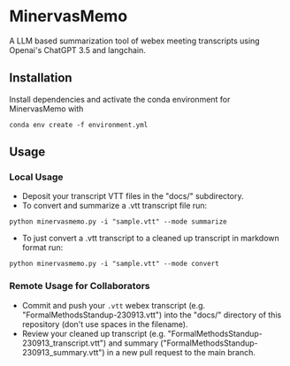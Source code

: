 # MinervasMemo
A LLM based summarization tool of webex meeting transcripts using Openai's ChatGPT 3.5 and langchain.

## Installation
Install dependencies and activate the conda environment for MinervasMemo with  

`conda env create -f environment.yml`

## Usage
### Local Usage
- Deposit your transcript VTT files in the "docs/" subdirectory.
- To convert and summarize a .vtt transcript file run:
  
`python minervasmemo.py -i "sample.vtt" --mode summarize`
- To just convert a .vtt transcript to a cleaned up transcript in markdown format run:

`python minervasmemo.py -i "sample.vtt" --mode convert`

### Remote Usage for Collaborators
- Commit and push your `.vtt` webex transcript (e.g. "FormalMethodsStandup-230913.vtt") into the "docs/" directory of this repository (don't use spaces in the filename).
- Review your cleaned up transcript (e.g. "FormalMethodsStandup-230913_transcript.vtt") and summary ("FormalMethodsStandup-230913_summary.vtt") in a new pull request to the main branch.
